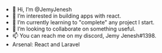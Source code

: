 - 👋 Hi, I’m @JemyJenesh
- 👀 I’m interested in building apps with react.
- 🌱 I’m currently learning to "complete" any project I start.
- 💞️ I’m looking to collaborate on something useful.
- 📫 You can reach me on my discord, Jemy Jenesh#1398.
- Arsenal: React and Laravel

<!---
JemyJenesh/JemyJenesh is a ✨ special ✨ repository because its `README.md` (this file) appears on your GitHub profile.
You can click the Preview link to take a look at your changes.
--->
